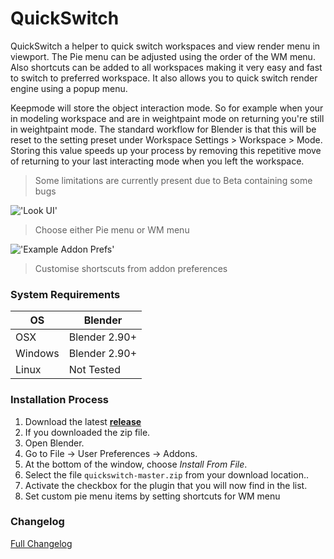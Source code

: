 # QuickSwitch

QuickSwitch a helper to quick switch workspaces and view render menu in viewport. The Pie menu can be adjusted using the order of the WM menu. Also shortcuts can be added to all workspaces making it very easy and fast to switch to preferred workspace. It also allows you to quick switch render engine using a popup menu.

Keepmode will store the object interaction mode. So for example when your in modeling workspace and are in weightpaint mode on returning you're still in weightpaint mode. The standard workflow for Blender is that this will be reset to the setting preset under Workspace Settings > Workspace > Mode. Storing this value speeds up your process by removing this repetitive move of returning to your last interacting mode when you left the workspace.

> Some limitations are currently present due to Beta containing some bugs

!['Look UI'](https://raw.githubusercontent.com/wiki/schroef/quickswitch/images/quickswitch-v0267.png?v202500404)

> Choose either Pie menu or WM menu

!['Example Addon Prefs'](https://raw.githubusercontent.com/wiki/schroef/quickswitch/images/addon-preferences-v0266.jpg?v20250404)

> Customise shortscuts from addon preferences


### System Requirements

| **OS** | **Blender** |
| ------------- | ------------- |
| OSX | Blender 2.90+ |
| Windows | Blender 2.90+ |
| Linux | Not Tested |


### Installation Process

1. Download the latest <b>[release](https://github.com/schroef/quickswitch/releases/)</b>
2. If you downloaded the zip file.
3. Open Blender.
4. Go to File -> User Preferences -> Addons.
5. At the bottom of the window, choose *Install From File*.
6. Select the file `quickswitch-master.zip` from your download location..
7. Activate the checkbox for the plugin that you will now find in the list.
8. Set custom pie menu items by setting shortcuts for WM menu


### Changelog
[Full Changelog](CHANGELOG.md)





<!--
- Fill in data
 -
 -
-->

